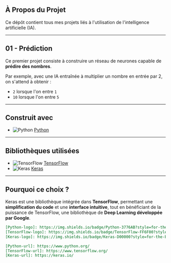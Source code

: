 ## À Propos du Projet  
Ce dépôt contient tous mes projets liés à l'utilisation de l'intelligence artificielle (IA).  

---

## 01 - Prédiction  
Ce premier projet consiste à construire un réseau de neurones capable de **prédire des nombres**.  

Par exemple, avec une IA entraînée à multiplier un nombre en entrée par 2, on s'attend à obtenir :  
- `2` lorsque l'on entre `1`  
- `10` lorsque l'on entre `5`  

---

## Construit avec  
* ![Python](https://img.shields.io/badge/Python-3776AB?style=for-the-badge&logo=python&logoColor=white) [Python](https://www.python.org/)  

---

## Bibliothèques utilisées  
* ![TensorFlow](https://img.shields.io/badge/TensorFlow-FF6F00?style=for-the-badge&logo=tensorflow&logoColor=white) [TensorFlow](https://www.tensorflow.org/)  
* ![Keras](https://img.shields.io/badge/Keras-D00000?style=for-the-badge&logo=keras&logoColor=white) [Keras](https://keras.io/)  

---

## Pourquoi ce choix ?  
Keras est une bibliothèque intégrée dans **TensorFlow**, permettant une **simplification du code** et une **interface intuitive**, tout en bénéficiant de la puissance de TensorFlow, une bibliothèque de **Deep Learning développée par Google**.  


```md
[Python-logo]: https://img.shields.io/badge/Python-3776AB?style=for-the-badge&logo=python&logoColor=white  
[TensorFlow-logo]: https://img.shields.io/badge/TensorFlow-FF6F00?style=for-the-badge&logo=tensorflow&logoColor=white  
[Keras-logo]: https://img.shields.io/badge/Keras-D00000?style=for-the-badge&logo=keras&logoColor=white  

[Python-url]: https://www.python.org/  
[TensorFlow-url]: https://www.tensorflow.org/  
[Keras-url]: https://keras.io/  